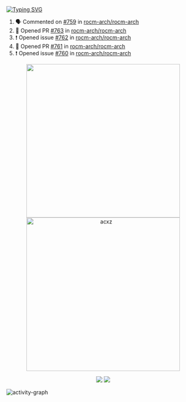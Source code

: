 [![Typing SVG](https://readme-typing-svg.herokuapp.com?size=16&color=AFFFA3&multiline=true&height=75&lines=contributing+to+robotics%2Faerospace%2Fml%2Fgpu+software;packaging+it+for+archlinux;ricer)](https://git.io/typing-svg)

<!--START_SECTION:activity-->
1. 🗣 Commented on [#759](https://github.com/rocm-arch/rocm-arch/issues/759) in [rocm-arch/rocm-arch](https://github.com/rocm-arch/rocm-arch)
2. 💪 Opened PR [#763](https://github.com/rocm-arch/rocm-arch/pull/763) in [rocm-arch/rocm-arch](https://github.com/rocm-arch/rocm-arch)
3. ❗️ Opened issue [#762](https://github.com/rocm-arch/rocm-arch/issues/762) in [rocm-arch/rocm-arch](https://github.com/rocm-arch/rocm-arch)
4. 💪 Opened PR [#761](https://github.com/rocm-arch/rocm-arch/pull/761) in [rocm-arch/rocm-arch](https://github.com/rocm-arch/rocm-arch)
5. ❗️ Opened issue [#760](https://github.com/rocm-arch/rocm-arch/issues/760) in [rocm-arch/rocm-arch](https://github.com/rocm-arch/rocm-arch)
<!--END_SECTION:activity-->

<p align="center">
  <img width="400em" src=https://github-readme-stats.vercel.app/api?username=acxz&include_all_commits=true&show_icons=true />
  <img width="400em" src="https://github-readme-streak-stats.herokuapp.com/?user=acxz&" alt="acxz" />
</p>

<p align="center">
  <img src=https://github-readme-stats.vercel.app/api/top-langs/?username=acxz&layout=compact />
  <img src=https://github-profile-trophy.vercel.app/?username=acxz&row=2&column=4 />
</p>

![activity-graph](https://activity-graph.herokuapp.com/graph?username=acxz&theme=aqua)
